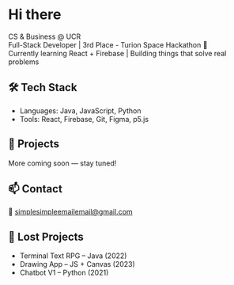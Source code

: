 # Hi there

CS & Business @ UCR  
Full-Stack Developer | 3rd Place - Turion Space Hackathon 🚀  
Currently learning React + Firebase | Building things that solve real problems

## 🛠️ Tech Stack
- Languages: Java, JavaScript, Python
- Tools: React, Firebase, Git, Figma, p5.js

## 🚧 Projects
More coming soon — stay tuned!

## 📫 Contact
📧 simplesimpleemailemail@gmail.com

## 📁 Lost Projects
- Terminal Text RPG – Java (2022)  
- Drawing App – JS + Canvas (2023)  
- Chatbot V1 – Python (2021)  

